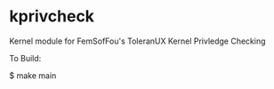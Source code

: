 # kprivcheck
Kernel module for FemSofFou's ToleranUX Kernel Privledge Checking



To Build:

$ make main
